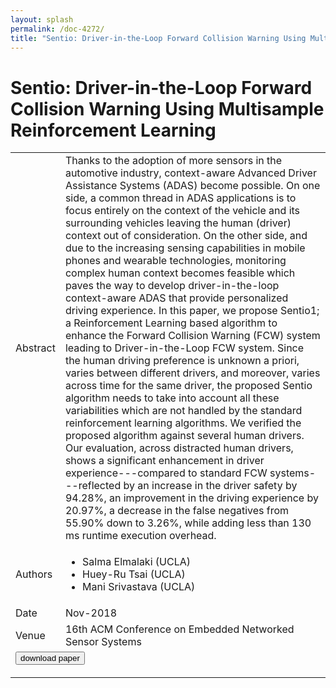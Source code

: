 ```yaml
---
layout: splash
permalink: /doc-4272/
title: "Sentio: Driver-in-the-Loop Forward Collision Warning Using Multisample Reinforcement Learning"
---
```


# Sentio: Driver-in-the-Loop Forward Collision Warning Using Multisample Reinforcement Learning

<table>
    <tbody>
    <tr>
        <td>Abstract</td>
        <td>Thanks to the adoption of more sensors in the automotive industry, context-aware Advanced Driver Assistance Systems (ADAS) become possible. On one side, a common thread in ADAS applications is to focus entirely on the context of the vehicle and its surrounding vehicles leaving the human (driver) context out of consideration. On the other side, and due to the increasing sensing capabilities in mobile phones and wearable technologies, monitoring complex human context becomes feasible which paves the way to develop driver-in-the-loop context-aware ADAS that provide personalized driving experience. In this paper, we propose Sentio1; a Reinforcement Learning based algorithm to enhance the Forward Collision Warning (FCW) system leading to Driver-in-the-Loop FCW system. Since the human driving preference is unknown a priori, varies between different drivers, and moreover, varies across time for the same driver, the proposed Sentio algorithm needs to take into account all these variabilities which are not handled by the standard reinforcement learning algorithms. We verified the proposed algorithm against several human drivers. Our evaluation, across distracted human drivers, shows a significant enhancement in driver experience---compared to standard FCW systems---reflected by an increase in the driver safety by 94.28%, an improvement in the driving experience by 20.97%, a decrease in the false negatives from 55.90% down to 3.26%, while adding less than 130 ms runtime execution overhead.</td>
    </tr>
    <tr>
        <td>Authors</td>
        <td>
            <ul>
                <li>Salma Elmalaki (UCLA)</li>
                <li>Huey-Ru Tsai (UCLA)</li>
                <li>Mani Srivastava (UCLA)</li>
            </ul>
        </td>
    </tr>
    <tr>
        <td>Date</td>
        <td>Nov-2018</td>
    </tr>
    <tr>
        <td>Venue</td>
        <td>16th ACM Conference on Embedded Networked Sensor Systems</td>
    </tr>
        <tr>
            <td colspan="2">
                <form method="get" action="https://dais-ita.org/sites/default/files/p28-Elmalaki.pdf">
                    <button type="submit">download paper</button>
                </form>
            </td>
        </tr>
    </tbody>
</table>
